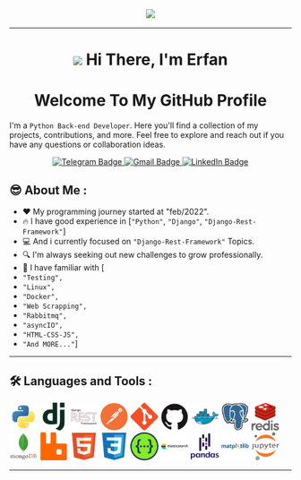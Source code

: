 <div id="header" align="center">
<img src="https://user-images.githubusercontent.com/74038190/212257472-08e52665-c503-4bd9-aa20-f5a4dae769b5.gif" width="100">
</div>

<!--
<div id="badges" align="center">
  <img src="https://komarev.com/ghpvc/?username=erfansafarzad7&style=flat-square&color=blue" alt=""/>
</div>
-->

---

<h1 align="center">
<img src="https://media.giphy.com/media/hvRJCLFzcasrR4ia7z/giphy.gif" width="30px"/> Hi There, I'm Erfan
</h1>

<h1 align="center">
 Welcome To My GitHub Profile
</h1>

 I'm a `Python Back-end Developer`. Here you'll find a collection of my projects, contributions, and more. Feel free to explore and reach out if you have any questions or collaboration ideas.



<div id="badges" align="center">
  
  <a href="https://t.me/erfansafarzad7">
    <img src="https://img.shields.io/badge/Telegram-blue?logo=telegram&logoColor=white&style=for-the-badge" alt="Telegram Badge"/>
  </a>

  <a href="mailto:erfansafarzad7@gmail.com">
    <img src="https://img.shields.io/badge/Gmail-white?logo=gmail&logoColor=red&style=for-the-badge" alt="Gmail Badge"/>
  </a>
  
  <a href="https://www.linkedin.com/in/erfansafarzad7">
    <img src="https://img.shields.io/badge/LinkedIn-blue?logo=linkedin&logoColor=white&style=for-the-badge" alt="LinkedIn Badge"/>
  </a>

</div>



<!--
<div align="center">
<img src="https://user-images.githubusercontent.com/74038190/212748842-9fcbad5b-6173-4175-8a61-521f3dbb7514.gif" width="300">
</div>
-->


<!-- -->


## :sunglasses: About Me :
- :heart: My programming journey started at "feb/2022".
- :fire: I have good experience in [`"Python"`, `"Django"`, `"Django-Rest-Framework"`]
- :computer: And i currently focused on `"Django-Rest-Framework"` Topics.
- :mag: I'm always seeking out new challenges to grow professionally.
- :monocle_face: I have familiar with [
- `"Testing",`
- `"Linux",`                                                                                                            
- `"Docker",`
- `"Web Scrapping",`
- `"Rabbitmq",`
- `"asyncIO",`
- `"HTML-CSS-JS",`
- `"And MORE..."`]

 
<!-- - :star_struck: I'm very intrested to learn [`"Security"`, `"BlockChain"`, `"AI"`] -->


---

## :hammer_and_wrench: Languages and Tools :
<div>
  <img src="https://github.com/devicons/devicon/blob/master/icons/python/python-original.svg" title="python" **alt="python" width="50" height="50" />
  <img src="https://github.com/devicons/devicon/blob/master/icons/django/django-plain.svg" title="django" **alt="django" width="50" height="50" />
  <img src="https://github.com/devicons/devicon/blob/master/icons/djangorest/djangorest-original.svg" title="django-rest-framework" **alt="django-rest-framework" width="50"height="50"/>
  <img src="https://github.com/devicons/devicon/blob/master/icons/postman/postman-original.svg" title="postman" **alt="postman" width="50" height="50" />
  <img src="https://github.com/devicons/devicon/blob/master/icons/git/git-original.svg" title="Git" **alt="git" width="50" height="50" />
  <img src="https://github.com/devicons/devicon/blob/master/icons/github/github-original.svg" title="GitHub" **alt="github" width="50" height="50" />
  <img src="https://github.com/devicons/devicon/blob/master/icons/docker/docker-original.svg" title="docker" **alt="docker" width="50" height="50" />
  <img src="https://github.com/devicons/devicon/blob/master/icons/postgresql/postgresql-original.svg" title="postgresql" **alt="postgresql" width="50" height="50" />
  <img src="https://github.com/devicons/devicon/blob/master/icons/redis/redis-original-wordmark.svg" title="redis" **alt="redis" width="50" height="50" />
  <img src="https://github.com/devicons/devicon/blob/master/icons/mongodb/mongodb-original-wordmark.svg" title="mongodb" **alt="mongodb" width="50" height="50" />
  <img src="https://github.com/devicons/devicon/blob/master/icons/rabbitmq/rabbitmq-original.svg" title="rabbitmq" **alt="rabbitmq" width="50" height="50" />
  <img src="https://github.com/devicons/devicon/blob/master/icons/html5/html5-original.svg" title="html" **alt="html" width="50" height="50" />
  <img src="https://github.com/devicons/devicon/blob/master/icons/css3/css3-original.svg" title="css" **alt="css" width="50" height="50" />
  <img src="https://github.com/devicons/devicon/blob/master/icons/swagger/swagger-original.svg" title="swagger" **alt="swagger" width="50" height="50" />
  <img src="https://github.com/devicons/devicon/blob/master/icons/elasticsearch/elasticsearch-original-wordmark.svg" title="elasticsearch" **alt="elasticsearch" width="50" height="50"/>
  <img src="https://github.com/devicons/devicon/blob/master/icons/pandas/pandas-original-wordmark.svg" title="pandas" **alt="pandas" width="50" height="50" />
  <img src="https://github.com/devicons/devicon/blob/master/icons/matplotlib/matplotlib-original-wordmark.svg" title="matplotlib" **alt="matplotlib" width="50" height="50" />
  <img src="https://github.com/devicons/devicon/blob/master/icons/jupyter/jupyter-original-wordmark.svg" title="jupyter" **alt="jupyter" width="50" height="50" />
</div>

---

<!-- ## :handshake: Get in Touch : -->














